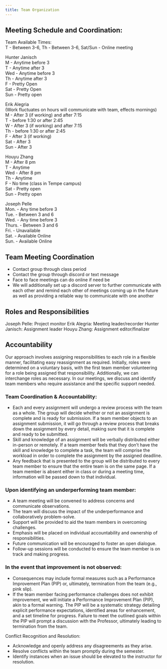 ```yaml
---
title: Team Organization
---
```


## Meeting Schedule and Coordination:

Team Available Times:  
T - Between 3-6, Th - Between 3-6, Sat/Sun - Online meeting  

Hunter Janisch  
M - Anytime before 3  
T - Anytime after 3  
Wed - Anytime before 3  
Th - Anytime after 3  
F - Pretty Open  
Sat - Pretty Open  
Sun - Pretty open  

Erik Alegria  
(Work fluctuates on hours will communicate with team, effects mornings)  
M - After 3 (if working) and after 7:15  
T -  before 1:30 or after 2:45  
W - After 3 (if working) and after 7:15  
Th - before 1:30 or after 2:45  
F - After 3 (if working)  
Sat - After 3  
Sun - After 3  

Houyu Zhang  
M - After 8 pm  
T - Anytime  
Wed - After 8 pm  
Th - Anytime  
F - No time (class in Tempe campus)  
Sat - Pretty open  
Sun - Pretty open  

Joseph Pelle  
Mon. - Any time before 3  
Tue. - Between 3 and 6  
Wed. - Any time before 3  
Thurs. - Between 3 and 6  
Fri. - Unavailable  
Sat. - Available Online  
Sun. - Available Online  

## Team Meeting Coordination
* Contact group through class period 
* Contact the group through discord or text message
* Face to face meetings can do online if need be
* We will additionally set up a discord server to further communicate with each other and remind each other of meetings coming up in the future as well as providing a reliable way to communicate with one another

## Roles and Responsibilities
Joseph Pelle: Project monitor
Erik Alegria: Meeting leader/recorder
Hunter Janisch: Assignment leader
Houyu Zhang: Assignment editor/finalizer

## Accountability
Our approach involves assigning responsibilities to each role in a flexible manner, facilitating easy reassignment as required. Initially, roles were determined on a voluntary basis, with the first team member volunteering for a role being assigned that responsibility. Additionally, we can interchange roles as necessary. In our meetings, we discuss and identify team members who require assistance and the specific support needed.

### Team Coordination & Accountability:
* Each and every assignment will undergo a review process with the team as a whole. The group will decide whether or not an assignment is complete and is ready for submission. If a team member objects to an assignment submission, it will go through a review process that breaks down the assignment by every detail, making sure that it is complete and ready to be submitted.
* Skill and knowledge of an assignment will be verbally distributed either in-person or remotely. If a team member feels that they don’t have the skill and knowledge to complete a task, the team will comprise the workload in order to complete the assignment by the assigned deadline.
* Any feedback that is presented to the group will be distributed to every team member to ensure that the entire team is on the same page. If a team member is absent either in class or during a meeting time, information will be passed down to that individual. 

### Upon identifying an underperforming team member:
* A team meeting will be convened to address concerns and communicate observations.
* The team will discuss the impact of the underperformance and collaboratively problem-solve.
* Support will be provided to aid the team members in overcoming challenges.
* Emphasis will be placed on individual accountability and ownership of responsibilities.
* Future communication will be encouraged to foster an open dialogue.
* Follow-up sessions will be conducted to ensure the team member is on track and making progress.

### In the event that improvement is not observed:
* Consequences may include formal measures such as a Performance Improvement Plan (PIP) or, ultimately, termination from the team (e.g., pink slip).
* If the team member facing performance challenges does not exhibit improvement, we will initiate a Performance Improvement Plan (PIP), akin to a formal warning. The PIP will be a systematic strategy detailing explicit performance expectations, identified areas for enhancement, and a set timeline for progress. Failure to meet the outlined goals within the PIP will prompt a discussion with the Professor, ultimately leading to termination from the team.

Conflict Recognition and Resolution:
* Acknowledge and openly address any disagreements as they arise.
* Resolve conflicts within the team promptly during the semester.
* Identify instances when an issue should be elevated to the instructor for resolution.
